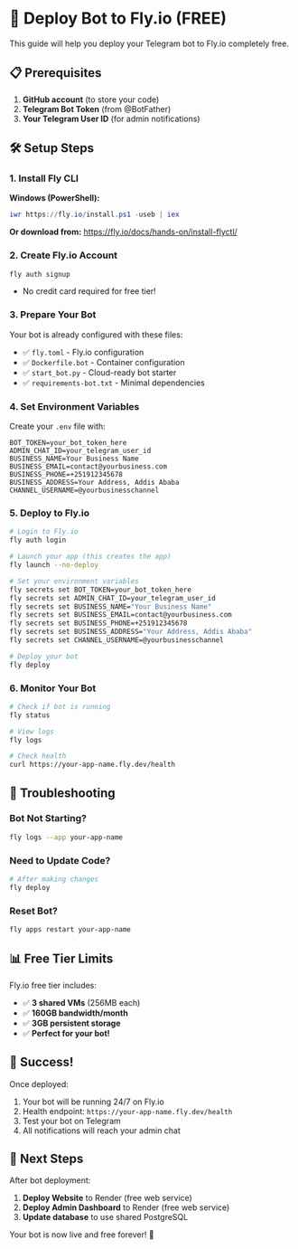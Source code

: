 # 🚀 Deploy Bot to Fly.io (FREE)

This guide will help you deploy your Telegram bot to Fly.io completely free.

## 📋 Prerequisites

1. **GitHub account** (to store your code)
2. **Telegram Bot Token** (from @BotFather)
3. **Your Telegram User ID** (for admin notifications)

## 🛠️ Setup Steps

### 1. Install Fly CLI

**Windows (PowerShell):**
```powershell
iwr https://fly.io/install.ps1 -useb | iex
```

**Or download from:** https://fly.io/docs/hands-on/install-flyctl/

### 2. Create Fly.io Account
```bash
fly auth signup
```
- No credit card required for free tier!

### 3. Prepare Your Bot

Your bot is already configured with these files:
- ✅ `fly.toml` - Fly.io configuration
- ✅ `Dockerfile.bot` - Container configuration  
- ✅ `start_bot.py` - Cloud-ready bot starter
- ✅ `requirements-bot.txt` - Minimal dependencies

### 4. Set Environment Variables

Create your `.env` file with:
```env
BOT_TOKEN=your_bot_token_here
ADMIN_CHAT_ID=your_telegram_user_id
BUSINESS_NAME=Your Business Name
BUSINESS_EMAIL=contact@yourbusiness.com
BUSINESS_PHONE=+251912345678
BUSINESS_ADDRESS=Your Address, Addis Ababa
CHANNEL_USERNAME=@yourbusinesschannel
```

### 5. Deploy to Fly.io

```bash
# Login to Fly.io
fly auth login

# Launch your app (this creates the app)
fly launch --no-deploy

# Set your environment variables
fly secrets set BOT_TOKEN=your_bot_token_here
fly secrets set ADMIN_CHAT_ID=your_telegram_user_id
fly secrets set BUSINESS_NAME="Your Business Name"
fly secrets set BUSINESS_EMAIL=contact@yourbusiness.com
fly secrets set BUSINESS_PHONE=+251912345678
fly secrets set BUSINESS_ADDRESS="Your Address, Addis Ababa"
fly secrets set CHANNEL_USERNAME=@yourbusinesschannel

# Deploy your bot
fly deploy
```

### 6. Monitor Your Bot

```bash
# Check if bot is running
fly status

# View logs
fly logs

# Check health
curl https://your-app-name.fly.dev/health
```

## 🔧 Troubleshooting

### Bot Not Starting?
```bash
fly logs --app your-app-name
```

### Need to Update Code?
```bash
# After making changes
fly deploy
```

### Reset Bot?
```bash
fly apps restart your-app-name
```

## 📊 Free Tier Limits

Fly.io free tier includes:
- ✅ **3 shared VMs** (256MB each)
- ✅ **160GB bandwidth/month**  
- ✅ **3GB persistent storage**
- ✅ **Perfect for your bot!**

## 🎉 Success!

Once deployed:
1. Your bot will be running 24/7 on Fly.io
2. Health endpoint: `https://your-app-name.fly.dev/health`
3. Test your bot on Telegram
4. All notifications will reach your admin chat

## 🔄 Next Steps

After bot deployment:
1. **Deploy Website** to Render (free web service)
2. **Deploy Admin Dashboard** to Render (free web service)  
3. **Update database** to use shared PostgreSQL

Your bot is now live and free forever! 🎊

